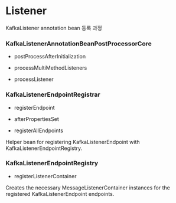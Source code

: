 # Listener 

KafkaListener annotation bean 등록 과정 

### KafkaListenerAnnotationBeanPostProcessorCore

- postProcessAfterInitialization

- processMultiMethodListeners

- processListener

### KafkaListenerEndpointRegistrar

- registerEndpoint

- afterPropertiesSet

- registerAllEndpoints

Helper bean for registering KafkaListenerEndpoint with KafkaListenerEndpointRegistry.


### KafkaListenerEndpointRegistry

- registerListenerContainer

Creates the necessary MessageListenerContainer instances for the registered KafkaListenerEndpoint endpoints.

